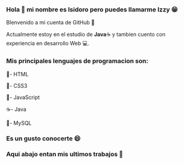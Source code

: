 ### Hola 👋 mi nombre es Isidoro pero puedes llamarme Izzy 😁

BIenvenido a mi cuenta de GitHub 🙌

Actualmente estoy en el estudio de **Java**☕ y tambien cuento con experiencia en desarrollo Web 💻.

### Mis principales lenguajes de programacion son:

📕- HTML

📗- CSS3

📒- JavaScript

☕- Java

📘- MySQL

### Es un gusto conocerte 😄

### Aqui abajo entan mis ultimos trabajos 🤗
<!--
**IzzyGrant/IzzyGrant** is a ✨ _special_ ✨ repository because its `README.md` (this file) appears on your GitHub profile.

Here are some ideas to get you started:

- 🔭 I’m currently working on ...
- 🌱 I’m currently learning ...
- 👯 I’m looking to collaborate on ...
- 🤔 I’m looking for help with ...
- 💬 Ask me about ...
- 📫 How to reach me: ...
- 😄 Pronouns: ...
- ⚡ Fun fact: ...
-->
